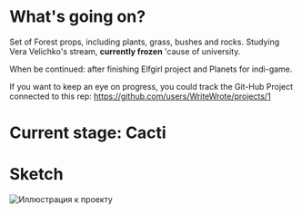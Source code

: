 # What's going on?
Set of Forest props, including plants, grass, bushes and rocks.
Studying Vera Velichko's stream, **currently frozen** 'cause of university.

When be continued: after finishing Elfgirl project and Planets for indi-game.

If you want to keep an eye on progress, you could track the Git-Hub Project connected to this rep:
https://github.com/users/WriteWrote/projects/1

# Current stage: Cacti

# Sketch
![Иллюстрация к проекту](https://github.com/WriteWrote/Game-Props/blob/master/3.png)
